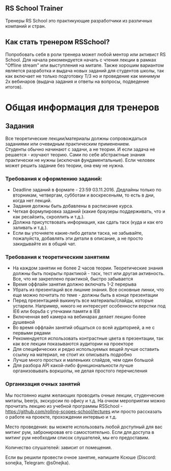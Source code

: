 ## RS School Trainer 
Тренеры RS School это практикующие разработчики из различных компаний и стран.

## Как стать тренером RSSchool?
Попробовать себя в роли тренера может любой ментор или активист RS School. 
Для начала рекомендуется начать с чтения лекции в рамках "Offline stream" или выступления на митапе.
Также хорошим вариантом является разработка и выдача новых заданий для студентов школы, так как включает не только подготовку Т/З но и проведение как минимум 2х вебинаров (выдача задания и ответы на вопросы, подведение итогов).

# Общая информация для тренеров
## Задания
Все теоретические лекции/материалы должны сопровождаться заданиями или очевидным практическим применением.  
Студенты обычно начинают с задачи, а не теории. И если задача не решается - изучают теорию. Сами по себе абстрактные знания практически не нужны (исключая фундаментальные). Если человек может решить задание без теории, она ему не нужна.

### Требования к оформлению заданий:
- Deadline заданий в формате - 23:59 03.11.2016. Дедлайны только по вторникам, четвергам, субботам и воскресеньям, то есть в дни, когда нет лекций.
- Задания должны быть добавлены в расписание курса.
- Четкая формулировка заданий (какие браузеры поддерживать, что и как ресайзить, скроллить и т.д.). 
- Должна присутствовать информация, как сдать таск (куда и как его заливать и т.д.). 
- Если вы уточняете какие-либо детали таска, не забывайте, пожалуйста, добавлять эти детали в описание, а не просто закидывайте их в общий чат.

### Требования к теоретическим занятиям
- На каждом занятии не более 2 часов теории. Теоретические знания должны быть покрыты практикой -  таск, тест или другая активность. Все, что не закреплено практикой, быстро забывается
- Время оффлайн занятия должно включать 1-2 перерыва
- Убрать из презентаций все лишние знания. Все основные линки, что еще можно почитать по теме - должны быть в конце презентации 
- Перед презентацией выкинуть все материалы/слайды, которые устарели. Например, никого не интересует особенности верстки под IE6 или борьба с утечками памяти в IE8
- Включенная веб камера на вебинарах делает лекцию более душевной 
- Во время оффлайн занятий общаться со всей аудиторией, а не с первыми рядами
- Рекомендуется использовать контрастные цвета в презентации, так как все лекции показываются аудитории на проекторе
- Для специфических и редко используемых вещей лучше оставить ссылку на материал, не стоит их описывать подробно
- Лучше много простых и маленьких слайдов, чем один большой
- Для разбора API какой-либо функциональности лучше организовывать воркшопы, не делая простого перечисления

### Организация очных занятий
Мы постоянно ищем желающих проводить очные лекции, студенческие митапы, beerjs, экскурсии по офису и т.д. 
На очном мероприятии можно прочитать лекцию из учебной программы RSSchool - https://github.com/rolling-scopes-school/lectures или просто рассказать о работе на проекте, прохождении интервью и т.д.

Место проведения: вы можете использовать любой доступный для вас митинг рум, забронировав его самостоятельно. Если для доступа в митинг рум необходим список слушателей, мы его предоставим.  

Количество слушателей: зависит от помещения.

Если вы решили провести очное занятие, напишите Ксюше (Discord: sonejka, Telegram: @s0nejka).







